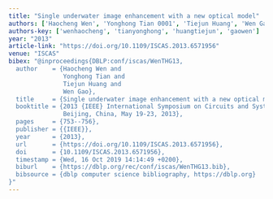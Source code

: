 ```yaml
---
title: "Single underwater image enhancement with a new optical model"
authors: ['Haocheng Wen', 'Yonghong Tian 0001', 'Tiejun Huang', 'Wen Gao 0001']
authors-key: ['wenhaocheng', 'tianyonghong', 'huangtiejun', 'gaowen']
year: "2013"
article-link: "https://doi.org/10.1109/ISCAS.2013.6571956"
venue: "ISCAS"
bibex: "@inproceedings{DBLP:conf/iscas/WenTHG13,
  author    = {Haocheng Wen and
               Yonghong Tian and
               Tiejun Huang and
               Wen Gao},
  title     = {Single underwater image enhancement with a new optical model},
  booktitle = {2013 {IEEE} International Symposium on Circuits and Systems (ISCAS2013),
               Beijing, China, May 19-23, 2013},
  pages     = {753--756},
  publisher = {{IEEE}},
  year      = {2013},
  url       = {https://doi.org/10.1109/ISCAS.2013.6571956},
  doi       = {10.1109/ISCAS.2013.6571956},
  timestamp = {Wed, 16 Oct 2019 14:14:49 +0200},
  biburl    = {https://dblp.org/rec/conf/iscas/WenTHG13.bib},
  bibsource = {dblp computer science bibliography, https://dblp.org}
}"
---
```

